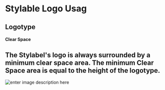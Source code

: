 # Stylable Logo Usag
Logotype
-------------
#### Clear Space
The Stylabel's logo is always surrounded by a minimum clear space area. The minimum Clear Space area is equal to the height of the logotype.
----------
![enter image description here](https://photos-4.dropbox.com/t/2/AABpblpSpZFwmdtbBK5IJn27Hr3_Yguuc-ayHCQI86-v_w/12/44364663/png/32x32/1/_/1/2/Clear%20Space%20-%20horizontal-mark.png/EPay-iEYxrhFIAcoBw/ouq1Lt68JozhZYNyHKuEQiaEgLDjh6fH4UjMAx_qiu8?size=2048x1536&size_mode=3)

